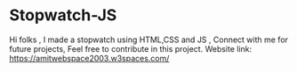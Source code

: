 # Stopwatch-JS
Hi folks ,
I made a stopwatch using HTML,CSS and JS ,
Connect with me for future projects,
Feel free to contribute in this project.
Website link: https://amitwebspace2003.w3spaces.com/
